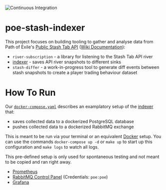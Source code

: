 ![Continuous Integration](https://github.com/maximumstock/poe-stash-indexer/workflows/Continuous%20Integration/badge.svg)

# poe-stash-indexer

This project focuses on building tooling to gather and analyse data from Path of
Exile's [Public Stash Tab API](https://www.pathofexile.com/developer/docs/reference#publicstashes) ([Wiki Documentation](https://pathofexile.gamepedia.com/Public_stash_tab_API)):

- `river-subscription` - a library for listening to the Stash Tab API river
- [indexer](indexer/README.md) - saves API river snapshots to different sinks
- `stash-differ` - a work-in-progress tool to generate diff events between stash snapshots to create a player trading behaviour dataset

# How To Run

Our [`docker-compose.yaml`](./docker-compose.yaml) describes an examplatory setup of the [indexer](./indexer/README.md) that:

- saves collected data to a dockerized PostgreSQL database
- pushes collected data to a dockerized RabbitMQ exchange

This is meant to be run via your terminal or an equivalent [Docker](https://www.docker.com/) setup.
You can use the commands `docker-compose up -d` or `make up` to start up this configuration and
`make logs` to watch all logs.

This pre-defined setup is only used for spontaneous testing and not meant to be copied and
ran right away.

- [Prometheus](http://localhost:9090)
- [RabbitMQ Control Panel](http://localhost:15672) (Credentials: `poe:poe`)
- [Grafana](http://localhost:3000)
